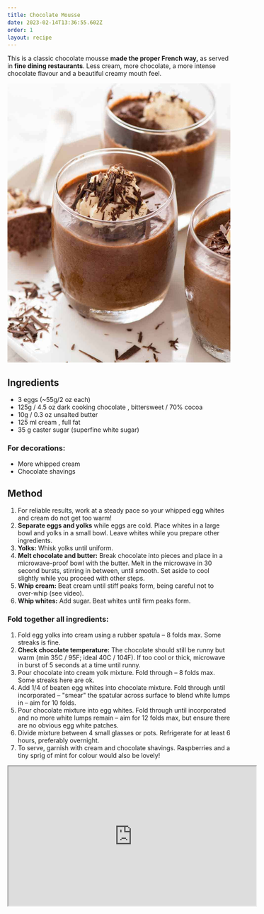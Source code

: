 ```yaml
---
title: Chocolate Mousse
date: 2023-02-14T13:36:55.602Z
order: 1
layout: recipe
---
```

This is a classic chocolate mousse **made the proper French way,** as served in **fine dining restaurants**. Less cream, more chocolate, a more intense chocolate flavour and a beautiful creamy mouth feel.

![](../uploads/chocolate-mousse_9.jpg)

## I﻿ngredients

* 3 eggs (~55g/2 oz each)
* 125g / 4.5 oz dark cooking chocolate , bittersweet / 70% cocoa 
* 10g / 0.3 oz unsalted butter
* 125 ml cream , full fat 
* 35 g caster sugar (superfine white sugar)

### For decorations:

* More whipped cream
* Chocolate shavings

## **M﻿ethod**

1. For reliable results, work at a steady pace so your whipped egg whites and cream do not get too warm!
2. **Separate eggs and yolks** while eggs are cold. Place whites in a large bowl and yolks in a small bowl. Leave whites while you prepare other ingredients. 
3. **Yolks:** Whisk yolks until uniform.
4. **Melt chocolate and butter:** Break chocolate into pieces and place in a microwave-proof bowl with the butter. Melt in the microwave in 30 second bursts, stirring in between, until smooth. Set aside to cool slightly while you proceed with other steps.
5. **Whip cream:** Beat cream until stiff peaks form, being careful not to over-whip (see video).
6. **Whip whites:** Add sugar. Beat whites until firm peaks form.

### Fold together all ingredients:

1. Fold egg yolks into cream using a rubber spatula – 8 folds max. Some streaks is fine.
2. **Check chocolate temperature:** The chocolate should still be runny but warm (min 35C / 95F; ideal 40C / 104F). If too cool or thick, microwave in burst of 5 seconds at a time until runny.
3. Pour chocolate into cream yolk mixture. Fold through – 8 folds max. Some streaks here are ok.
4. Add 1/4 of beaten egg whites into chocolate mixture. Fold through until incorporated – "smear" the spatular across surface to blend white lumps in – aim for 10 folds. 
5. Pour chocolate mixture into egg whites. Fold through until incorporated and no more white lumps remain – aim for 12 folds max, but ensure there are no obvious egg white patches.
6. Divide mixture between 4 small glasses or pots. Refrigerate for at least 6 hours, preferably overnight.
7. To serve, garnish with cream and chocolate shavings. Raspberries and a tiny sprig of mint for colour would also be lovely!

<div class="video-box"><iframe width="560" height="315" src="https://www.youtube.com/embed/YO74CgACqEY?rel=0" allow="accelerometer; autoplay; encrypted-media; gyroscope; picture-in-picture" allowfullscreen></iframe></div>